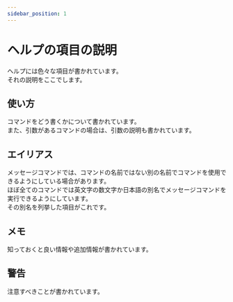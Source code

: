 ```yaml
---
sidebar_position: 1
---
```


# ヘルプの項目の説明
ヘルプには色々な項目が書かれています。  
それの説明をここでします。

## 使い方
コマンドをどう書くかについて書かれています。  
また、引数があるコマンドの場合は、引数の説明も書かれています。
## エイリアス
メッセージコマンドでは、コマンドの名前ではない別の名前でコマンドを使用できるようにしている場合があります。  
ほぼ全てのコマンドでは英文字の数文字か日本語の別名でメッセージコマンドを実行できるようにしています。  
その別名を列挙した項目がこれです。
## メモ
知っておくと良い情報や追加情報が書かれています。
## 警告
注意すべきことが書かれています。